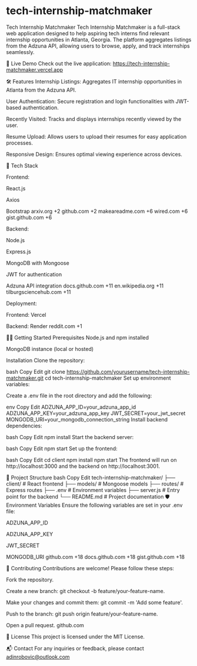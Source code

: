 # tech-internship-matchmaker
Tech Internship Matchmaker
Tech Internship Matchmaker is a full-stack web application designed to help aspiring tech interns find relevant internship opportunities in Atlanta, Georgia. The platform aggregates listings from the Adzuna API, allowing users to browse, apply, and track internships seamlessly.

🚀 Live Demo
Check out the live application: https://tech-internship-matchmaker.vercel.app

🛠️ Features
Internship Listings: Aggregates IT internship opportunities in Atlanta from the Adzuna API.

User Authentication: Secure registration and login functionalities with JWT-based authentication.

Recently Visited: Tracks and displays internships recently viewed by the user.

Resume Upload: Allows users to upload their resumes for easy application processes.

Responsive Design: Ensures optimal viewing experience across devices.

🧰 Tech Stack

Frontend:

  React.js

  Axios

Bootstrap
arxiv.org
+2
github.com
+2
makeareadme.com
+6
wired.com
+6
gist.github.com
+6


Backend:

Node.js

Express.js

MongoDB with Mongoose

JWT for authentication

Adzuna API integration
docs.github.com
+11
en.wikipedia.org
+11
tilburgsciencehub.com
+11

Deployment:

Frontend: Vercel

Backend: Render
reddit.com
+1

🧑‍💻 Getting Started
Prerequisites
Node.js and npm installed

MongoDB instance (local or hosted)

Installation
Clone the repository:

bash
Copy
Edit
git clone https://github.com/yourusername/tech-internship-matchmaker.git
cd tech-internship-matchmaker
Set up environment variables:

Create a .env file in the root directory and add the following:

env
Copy
Edit
ADZUNA_APP_ID=your_adzuna_app_id
ADZUNA_APP_KEY=your_adzuna_app_key
JWT_SECRET=your_jwt_secret
MONGODB_URI=your_mongodb_connection_string
Install backend dependencies:

bash
Copy
Edit
npm install
Start the backend server:

bash
Copy
Edit
npm start
Set up the frontend:

bash
Copy
Edit
cd client
npm install
npm start
The frontend will run on http://localhost:3000 and the backend on http://localhost:3001.

📁 Project Structure
bash
Copy
Edit
tech-internship-matchmaker/
├── client/                 # React frontend
├── models/                 # Mongoose models
├── routes/                 # Express routes
├── .env                    # Environment variables
├── server.js               # Entry point for the backend
└── README.md               # Project documentation
🛡️ Environment Variables
Ensure the following variables are set in your .env file:

ADZUNA_APP_ID

ADZUNA_APP_KEY

JWT_SECRET

MONGODB_URI
github.com
+18
docs.github.com
+18
gist.github.com
+18

🤝 Contributing
Contributions are welcome! Please follow these steps:

Fork the repository.

Create a new branch: git checkout -b feature/your-feature-name.

Make your changes and commit them: git commit -m 'Add some feature'.

Push to the branch: git push origin feature/your-feature-name.

Open a pull request.
github.com

📄 License
This project is licensed under the MIT License.

📬 Contact
For any inquiries or feedback, please contact adinrobovic@outlook.com
